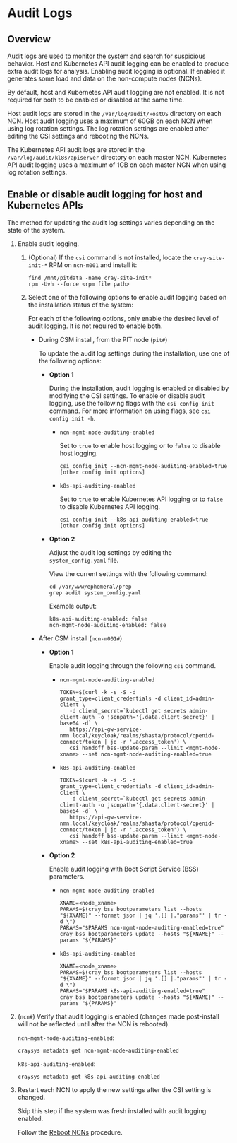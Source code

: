 # Audit Logs

## Overview

Audit logs are used to monitor the system and search for suspicious behavior.
Host and Kubernetes API audit logging can be enabled to produce extra audit logs for analysis.
Enabling audit logging is optional. If enabled it generates some load and data on the non-compute nodes \(NCNs\).

By default, host and Kubernetes API audit logging are not enabled.
It is not required for both to be enabled or disabled at the same time.

Host audit logs are stored in the `/var/log/audit/HostOS` directory on each NCN.
Host audit logging uses a maximum of 60GB on each NCN when using log rotation settings.
The log rotation settings are enabled after editing the CSI settings and rebooting the NCNs.

The Kubernetes API audit logs are stored in the `/var/log/audit/kl8s/apiserver` directory on each master NCN.
Kubernetes API audit logging uses a maximum of 1GB on each master NCN when using log rotation settings.

## Enable or disable audit logging for host and Kubernetes APIs

The method for updating the audit log settings varies depending on the state of the system.

1. Enable audit logging.

   1. (Optional) If the `csi` command is not installed, locate the `cray-site-init-*` RPM on `ncn-m001` and install it:

      ```console
      find /mnt/pitdata -name cray-site-init*
      rpm -Uvh --force <rpm file path>
      ```

   1. Select one of the following options to enable audit logging based on the installation status of the system:

      For each of the following options, only enable the desired level of audit logging.
      It is not required to enable both.

      * During CSM install, from the PIT node (`pit#`)

        To update the audit log settings during the installation, use one of the following options:

        * **Option 1**

          During the installation, audit logging is enabled or disabled by modifying the CSI settings.
          To enable or disable audit logging, use the following flags with the `csi config init` command. For more information on using flags, see `csi config init -h`.

          * `ncn-mgmt-node-auditing-enabled`

            Set to `true` to enable host logging or to `false` to disable host logging.

            ```console
            csi config init --ncn-mgmt-node-auditing-enabled=true [other config init options]
            ```

          * `k8s-api-auditing-enabled`

            Set to `true` to enable Kubernetes API logging or to `false` to disable Kubernetes API logging.

            ```console
            csi config init --k8s-api-auditing-enabled=true [other config init options]
            ```

        * **Option 2**

          Adjust the audit log settings by editing the `system_config.yaml` file.

          View the current settings with the following command:

          ```console
          cd /var/www/ephemeral/prep
          grep audit system_config.yaml
          ```

          Example output:

          ```text
          k8s-api-auditing-enabled: false
          ncn-mgmt-node-auditing-enabled: false
          ```

      * After CSM install (`ncn-m001#`)

        * **Option 1**

          Enable audit logging through the following `csi` command.

          * `ncn-mgmt-node-auditing-enabled`

            ```console
            TOKEN=$(curl -k -s -S -d grant_type=client_credentials -d client_id=admin-client \
               -d client_secret=`kubectl get secrets admin-client-auth -o jsonpath='{.data.client-secret}' | base64 -d` \
               https://api-gw-service-nmn.local/keycloak/realms/shasta/protocol/openid-connect/token | jq -r '.access_token') \
               csi handoff bss-update-param --limit <mgmt-node-xname> --set ncn-mgmt-node-auditing-enabled=true
            ```

          * `k8s-api-auditing-enabled`

            ```console
            TOKEN=$(curl -k -s -S -d grant_type=client_credentials -d client_id=admin-client \
               -d client_secret=`kubectl get secrets admin-client-auth -o jsonpath='{.data.client-secret}' | base64 -d` \
               https://api-gw-service-nmn.local/keycloak/realms/shasta/protocol/openid-connect/token | jq -r '.access_token') \
               csi handoff bss-update-param --limit <mgmt-node-xname> --set k8s-api-auditing-enabled=true
            ```

        * **Option 2**

          Enable audit logging with Boot Script Service (BSS) parameters.

          * `ncn-mgmt-node-auditing-enabled`

            ```console
            XNAME=<node_xname>
            PARAMS=$(cray bss bootparameters list --hosts "${XNAME}" --format json | jq '.[] |."params"' | tr -d \")
            PARAMS="$PARAMS ncn-mgmt-node-auditing-enabled=true"
            cray bss bootparameters update --hosts "${XNAME}" --params "${PARAMS}"
            ```

          * `k8s-api-auditing-enabled`

            ```console
            XNAME=<node_xname>
            PARAMS=$(cray bss bootparameters list --hosts "${XNAME}" --format json | jq '.[] |."params"' | tr -d \")
            PARAMS="$PARAMS k8s-api-auditing-enabled=true"
            cray bss bootparameters update --hosts "${XNAME}" --params "${PARAMS}"
            ```

2. (`ncn#`) Verify that audit logging is enabled (changes made post-install will not be reflected until after the NCN is rebooted).

   `ncn-mgmt-node-auditing-enabled`:

   ```console
   craysys metadata get ncn-mgmt-node-auditing-enabled
   ```

   `k8s-api-auditing-enabled`:

   ```console
   craysys metadata get k8s-api-auditing-enabled
   ```

3. Restart each NCN to apply the new settings after the CSI setting is changed.

   Skip this step if the system was fresh installed with audit logging enabled.

   Follow the [Reboot NCNs](../node_management/Reboot_NCNs.md) procedure.
